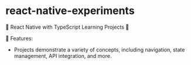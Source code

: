 # react-native-experiments
📱 React Native with TypeScript Learning Projects 🚀

🚀 Features:
- Projects demonstrate a variety of concepts, including navigation, state management, API integration, and more.
